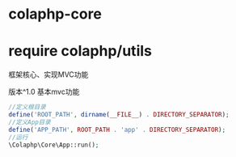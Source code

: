 # colaphp-core
# require colaphp/utils
框架核心、实现MVC功能

版本^1.0 基本mvc功能

```php
//定义根目录
define('ROOT_PATH', dirname(__FILE__) . DIRECTORY_SEPARATOR);
//定义App目录
define('APP_PATH', ROOT_PATH . 'app' . DIRECTORY_SEPARATOR);
//运行
\Colaphp\Core\App::run();
```